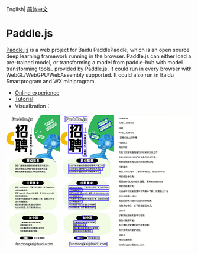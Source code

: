 English| [简体中文](README_ch.md) 

# Paddle.js

[Paddle.js](https://github.com/PaddlePaddle/Paddle.js) is a web project for Baidu PaddlePaddle, which is an open source deep learning framework running in the browser. Paddle.js can either load a pre-trained model, or transforming a model from paddle-hub with model transforming tools_ provided by Paddle.js. It could run in every browser with WebGL/WebGPU/WebAssembly supported. It could also run in Baidu Smartprogram and WX miniprogram.


- [Online experience](https://paddlejs.baidu.com/ocr)
- [Tutorial](https://github.com/PaddlePaddle/Paddle.js/blob/release/v2.2.3/packages/paddlejs-models/ocr/README_cn.md)
- Visualization：

<div align="center">
    <img src="./paddlejs_demo.gif" width="800">
</div>